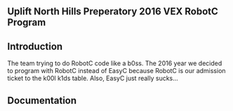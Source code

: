 ## Uplift North Hills Preperatory 2016 VEX RobotC Program

## Introduction
The team trying to do RobotC code like a b0ss. The 2016 year we decided to program with RobotC instead of EasyC because RobotC is our admission ticket to the k00l k1ds table. Also, EasyC just really sucks...

## Documentation
